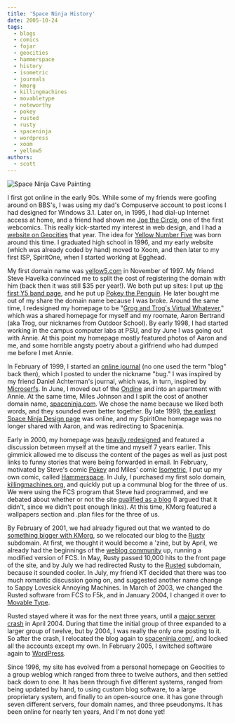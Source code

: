 ```yaml
---
title: 'Space Ninja History'
date: 2005-10-24
tags:
  - blogs
  - comics
  - fojar
  - geocities
  - hammerspace
  - history
  - isometric
  - journals
  - kmorg
  - killingmachines
  - movabletype
  - noteworthy
  - pokey
  - rusted
  - rusty
  - spaceninja
  - wordpress
  - xoom
  - yellow5
authors:
  - scott
---
```


![Space Ninja Cave Painting](/images/blog-photos/cavepainting.jpg)

I first got online in the early 90s. While some of my friends were goofing around on BBS's, I was using my dad's Compuserve account to post icons I had designed for Windows 3.1. Later on, in 1995, I had dial-up Internet access at home, and a friend had shown me [Joe the Circle](http://joe-the-circle.com/), one of the first webcomics. This really kick-started my interest in web design, and I had a [website on Geocities](/site-archives/personal/v1/) that year. The idea for [Yellow Number Five](/site-archives/yellow5/v2/) was born around this time. I graduated high school in 1996, and my early website (which was already coded by hand) moved to Xoom, and then later to my first ISP, SpiritOne, when I started working at Egghead.

My first domain name was [yellow5.com](http://yellow5.com/) in November of 1997. My friend Steve Havelka convinced me to split the cost of registering the domain with him (back then it was still $35 per year!). We both put up sites: I put up [the first Y5 band page](/site-archives/yellow5/v2/), and he put up [Pokey the Penguin](http://yellow5.com/pokey/). He later bought me out of my share the domain name because I was broke. Around the same time, I redesigned my homepage to be "[Grog and Trog's Virtual Whatever](/site-archives/personal/v2/)," which was a shared homepage for myself and my roomate, Aaron Bertrand (aka Trog, our nicknames from Outdoor School). By early 1998, I had started working in the campus computer labs at PSU, and by June I was going out with Annie. At this point my homepage mostly featured photos of Aaron and me, and some horrible angsty poetry about a girlfriend who had dumped me before I met Annie.

In February of 1999, I started an [online journal](/site-archives/blog/v1/) (no one used the term "blog" back then), which I posted to under the nickname "bug." I was inspired by my friend Daniel Achterman's journal, which was, in turn, inspired by [Microserfs](http://www.amazon.com/exec/obidos/tg/detail/-/0060987049/qid=1130173540/sr=8-1/ref=pd_bbs_1/104-8873113-6003117?v=glance&s=books&n=507846). In June, I moved out of the [Ondine](/blog/2004/ondine-hall-makes-the-news/) and into an apartment with Annie. At the same time, Miles Johnson and I split the cost of another domain name, [spaceninja.com](/site-archives/spaceninja/v1/). We chose the name because we liked both words, and they sounded even better together. By late 1999, [the earliest Space Ninja Design page](/site-archives/spaceninja/v2/) was online, and my SpiritOne homepage was no longer shared with Aaron, and was redirecting to Spaceninja.

Early in 2000, my homepage was [heavily redesigned](/site-archives/personal/v3/) and featured a discussion between myself at the time and myself 7 years earlier. This gimmick allowed me to discuss the content of the pages as well as just post links to funny stories that were being forwarded in email. In February, motivated by Steve's comic [Pokey](http://yellow5.com/pokey/) and Miles' comic [Isometric](http://isometric.sixsided.org/), I put up my own comic, called [Hammerspace](/site-archives/hammerspace/v2/). In July, I purchased my first solo domain, [killingmachines.org](/site-archives/blog/v2/), and quickly put up a communal blog for the three of us. We were using the FCS program that Steve had programmed, and we debated about whether or not the site [qualified as a blog](/blog/2000/is-this-a-weblog/) (I argued that it didn't, since we didn't post enough links). At this time, KMorg featured a wallpapers section and .plan files for the three of us.

By February of 2001, we had already figured out that we wanted to do [something bigger with KMorg](/site-archives/kmorg/v1/), so we relocated our blog to the [Rusty](/site-archives/blog/v3/) subdomain. At first, we thought it would become a 'zine, but by April, we already had the beginnings of the [weblog community](/site-archives/kmorg/v2/) up, running a modified version of FCS. In May, Rusty passed 10,000 hits to the front page of the site, and by July we had redirected Rusty to the [Rusted](/site-archives/blog/v4/) subdomain, because it sounded cooler. In July, my friend KT decided that there was too much romantic discussion going on, and suggested another name change to Sappy Lovesick Annoying Machines. In March of 2003, we changed the Rusted software from FCS to F5k, and in January 2004, I changed it over to [Movable Type](http://movabletype.org/).

Rusted stayed where it was for the next three years, until a [major server crash](/blog/2004/the-damn-server/) in April 2004. During that time the initial group of three expanded to a larger group of twelve, but by 2004, I was really the only one posting to it. So after the crash, I relocated the blog again to [spaceninja.com/](/site-archives/blog/v5/), and locked all the accounts except my own. In February 2005, I switched software again to [WordPress](http://wordpress.org/).

Since 1996, my site has evolved from a personal homepage on Geocities to a group weblog which ranged from three to twelve authors, and then settled back down to one. It has been through five different systems, ranged from being updated by hand, to using custom blog software, to a large proprietary system, and finally to an open-source one. it has gone through seven different servers, four domain names, and three pseudonyms. It has been online for nearly ten years, And I'm not done yet!
